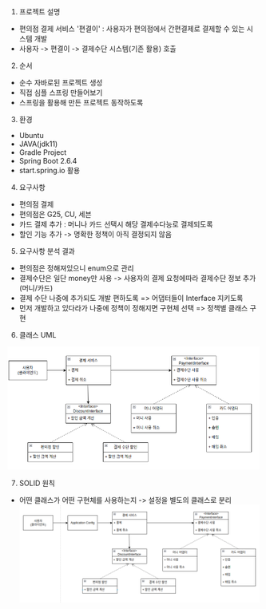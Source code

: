 

1. 프로젝트 설명 
- 편의점 결제 서비스 '편결이' : 사용자가 편의점에서 간편결제로 결제할 수 있는 시스템 개발
- 사용자 -> 편결이 -> 결제수단 시스템(기존 활용) 호출

2. 순서
- 순수 자바로된 프로젝트 생성
- 직접 심플 스프링 만들어보기
- 스프링을 활용해 만든 프로젝트 동작하도록

3. 환경
- Ubuntu
- JAVA(jdk11)
- Gradle Project
- Spring Boot 2.6.4
- start.spring.io 활용

4. 요구사항
- 편의점 결제
- 편의점은 G25, CU, 세븐
- 카드 결제 추가 : 머니나 카드 선택시 해당 결제수다능로 결제되도록
- 할인 기능 추가 -> 명확한 정책이 아직 결정되지 않음

5. 요구사항 분석 결과
- 편의점은 정해져있으니 enum으로 관리
- 결제수단은 일단 money만 사용 -> 사용자의 결제 요청에따라 결제수단 정보 추가 (머니/카드)
- 결제 수단 나중에 추가되도 개발 편하도록 => 어댑터들이  Interface 지키도록
- 먼저 개발하고 있다라가 나중에 정책이 정해지면 구현체 선택 => 정책별 클래스 구현

6. 클래스 UML

![class-uml](./class-uml.png)

7. SOLID 원칙
- 어떤 클래스가 어떤 구현체를 사용하는지 -> 설정을 별도의 클래스로 분리
![solid](./solid.png)

